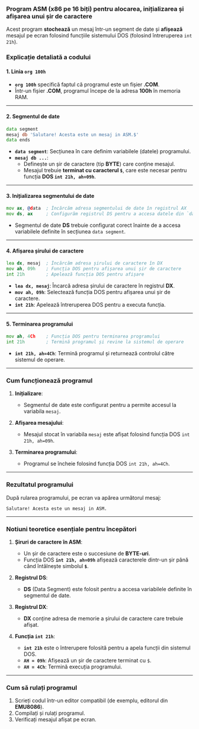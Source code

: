 ### **Program ASM (x86 pe 16 biți) pentru alocarea, inițializarea și afișarea unui șir de caractere**

Acest program **stochează** un mesaj într-un segment de date și **afișează** mesajul pe ecran folosind funcțiile sistemului DOS (folosind întreruperea `int 21h`).


### **Explicație detaliată a codului**

#### **1. Linia `org 100h`**
- **`org 100h`** specifică faptul că programul este un fișier **.COM**.
- Într-un fișier **.COM**, programul începe de la adresa **100h** în memoria RAM.

---

#### **2. Segmentul de date**
```asm
data segment
mesaj db 'Salutare! Acesta este un mesaj in ASM.$'
data ends
```
- **`data segment`**: Secțiunea în care definim variabilele (datele) programului.
- **`mesaj db ...`**:
  - Definește un șir de caractere (tip **BYTE**) care conține mesajul.
  - Mesajul trebuie **terminat cu caracterul `$`**, care este necesar pentru funcția **DOS `int 21h, ah=09h`**.

---

#### **3. Inițializarea segmentului de date**
```asm
mov ax, @data  ; Încărcăm adresa segmentului de date în registrul AX
mov ds, ax     ; Configurăm registrul DS pentru a accesa datele din `data segment`
```
- Segmentul de date **DS** trebuie configurat corect înainte de a accesa variabilele definite în secțiunea `data segment`.

---

#### **4. Afișarea șirului de caractere**
```asm
lea dx, mesaj  ; Încărcăm adresa șirului de caractere în DX
mov ah, 09h    ; Funcția DOS pentru afișarea unui șir de caractere
int 21h        ; Apelează funcția DOS pentru afișare
```
- **`lea dx, mesaj`**: Încarcă adresa șirului de caractere în registrul **DX**.
- **`mov ah, 09h`**: Selectează funcția DOS pentru afișarea unui șir de caractere.
- **`int 21h`**: Apelează întreruperea DOS pentru a executa funcția.

---

#### **5. Terminarea programului**
```asm
mov ah, 4Ch    ; Funcția DOS pentru terminarea programului
int 21h        ; Termină programul și revine la sistemul de operare
```
- **`int 21h, ah=4Ch`**: Termină programul și returnează controlul către sistemul de operare.

---

### **Cum funcționează programul**

1. **Inițializare**:
   - Segmentul de date este configurat pentru a permite accesul la variabila `mesaj`.

2. **Afișarea mesajului**:
   - Mesajul stocat în variabila `mesaj` este afișat folosind funcția DOS `int 21h, ah=09h`.

3. **Terminarea programului**:
   - Programul se încheie folosind funcția DOS `int 21h, ah=4Ch`.

---

### **Rezultatul programului**

După rularea programului, pe ecran va apărea următorul mesaj:

```
Salutare! Acesta este un mesaj in ASM.
```

---

### **Notiuni teoretice esențiale pentru începători**

1. **Șiruri de caractere în ASM**:
   - Un șir de caractere este o succesiune de **BYTE-uri**.
   - Funcția DOS **`int 21h, ah=09h`** afișează caracterele dintr-un șir până când întâlnește simbolul **`$`**.

2. **Registrul DS**:
   - **DS** (Data Segment) este folosit pentru a accesa variabilele definite în segmentul de date.

3. **Registrul DX**:
   - **DX** conține adresa de memorie a șirului de caractere care trebuie afișat.

4. **Funcția `int 21h`**:
   - **`int 21h`** este o întrerupere folosită pentru a apela funcții din sistemul DOS.
   - **`AH = 09h`**: Afișează un șir de caractere terminat cu `$`.
   - **`AH = 4Ch`**: Termină execuția programului.

---

### **Cum să rulați programul**

1. Scrieți codul într-un editor compatibil (de exemplu, editorul din **EMU8086**).
2. Compilați și rulați programul.
3. Verificați mesajul afișat pe ecran.

